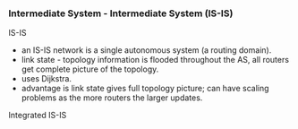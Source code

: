 ### Intermediate System - Intermediate System (IS-IS)  

IS-IS  
*  an IS-IS network is a single autonomous system (a routing domain).  
*  link state - topology information is flooded throughout the AS, all routers get complete picture of the topology.  
*  uses Dijkstra.  
*  advantage is link state gives full topology picture;  can have scaling problems as the more routers the larger updates.  

Integrated IS-IS  

